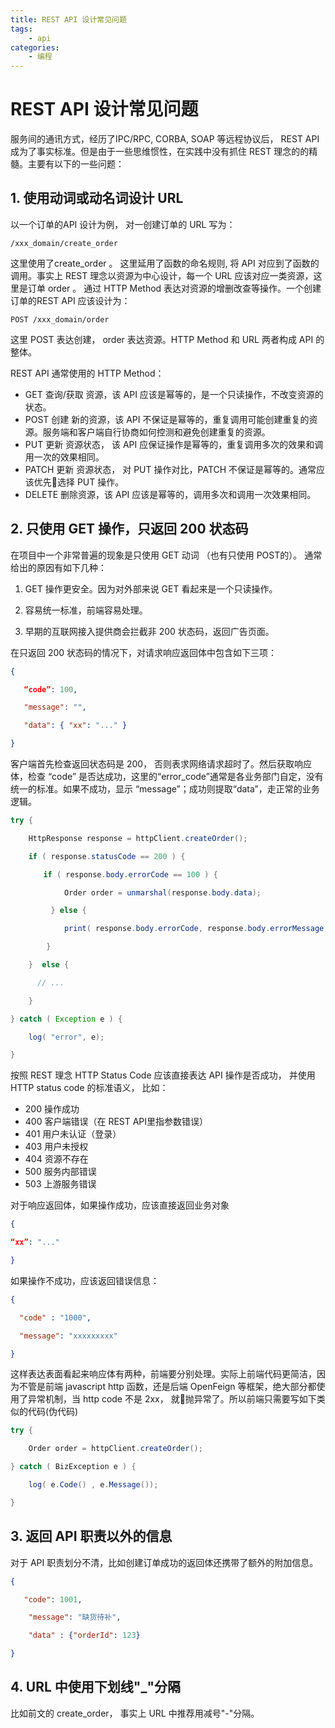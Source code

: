 ```yaml
---
title: REST API 设计常见问题
tags:
	- api
categories:
    - 编程
---
```


# REST API 设计常见问题

服务间的通讯方式，经历了IPC/RPC, CORBA, SOAP 等远程协议后， REST API 成为了事实标准。但是由于一些思维惯性，在实践中没有抓住 REST 理念的的精髓。主要有以下的一些问题：

## 1.  使用动词或动名词设计 URL

以一个订单的API 设计为例， 对一创建订单的 URL 写为：

    /xxx_domain/create_order

这里使用了create_order 。 这里延用了函数的命名规则, 将 API 对应到了函数的调用。事实上 REST 理念以资源为中心设计，每一个  URL 应该对应一类资源，这里是订单 order 。 通过 HTTP Method  表达对资源的增删改查等操作。一个创建订单的REST API 应该设计为：

    POST /xxx_domain/order 

这里 POST 表达创建， order 表达资源。HTTP Method 和 URL 两者构成 API 的整体。

REST API 通常使用的 HTTP Method：

- GET 查询/获取 资源，该 API 应该是幂等的，是一个只读操作，不改变资源的状态。
- POST 创建 新的资源，该 API 不保证是幂等的，重复调用可能创建重复的资源。服务端和客户端自行协商如何控测和避免创建重复的资源。
- PUT 更新 资源状态， 该 API 应保证操作是幂等的，重复调用多次的效果和调用一次的效果相同。 
- PATCH 更新 资源状态， 对 PUT 操作对比，PATCH 不保证是幂等的。通常应该优先选择 PUT 操作。
- DELETE 删除资源，该 API 应该是幂等的，调用多次和调用一次效果相同。

## 2. 只使用 GET 操作，只返回 200 状态码

在项目中一个非常普遍的现象是只使用 GET 动词 （也有只使用 POST的）。 通常给出的原因有如下几种：

   1. GET 操作更安全。因为对外部来说 GET 看起来是一个只读操作。 

   2. 容易统一标准，前端容易处理。

   3. 早期的互联网接入提供商会拦截非 200 状态码，返回广告页面。

在只返回 200 状态码的情况下，对请求响应返回体中包含如下三项：

```json
{

   “code”: 100,

   "message": "",

   "data": { "xx": "..." }

}
```

客户端首先检查返回状态码是 200， 否则表求网络请求超时了。然后获取响应体，检查 “code” 是否达成功，这里的“error_code”通常是各业务部门自定，没有统一的标准。如果不成功，显示 “message”；成功则提取“data”，走正常的业务逻辑。

```java
try {

    HttpResponse response = httpClient.createOrder();

    if ( response.statusCode == 200 ) {

　　    if ( response.body.errorCode == 100 ) {

            Order order = unmarshal(response.body.data);

         } else {

            print( response.body.errorCode, response.body.errorMessage )

        }

    }  else {

      // ... 

    }

} catch ( Exception e ) {

    log( "error", e);

}
```

按照 REST 理念 HTTP Status Code 应该直接表达 API 操作是否成功， 并使用 HTTP status code 的标准语义， 比如：

- 200 操作成功
- 400 客户端错误（在 REST API里指参数错误）
- 401 用户未认证（登录）
- 403 用户未授权
- 404 资源不存在
- 500 服务内部错误
- 503 上游服务错误

对于响应返回体，如果操作成功，应该直接返回业务对象

```json
{

“xx”: "..."

}
```

如果操作不成功，应该返回错误信息：

```json
{

  "code" : "1000",

  "message": "xxxxxxxxx"

}
```

这样表达表面看起来响应体有两种，前端要分别处理。实际上前端代码更简洁，因为不管是前端 javascript http 函数，还是后端 OpenFeign 等框架，绝大部分都使用了异常机制，当 http code 不是 2xx， 就抛异常了。所以前端只需要写如下类似的代码(伪代码)

```java
try {

    Order order = httpClient.createOrder();

} catch ( BizException e ) {

    log( e.Code() , e.Message()); 

}
``` 

## 3. 返回 API 职责以外的信息
对于 API 职责划分不清，比如创建订单成功的返回体还携带了额外的附加信息。

```json
{

   "code": 1001,

    "message": "缺货待补",

    "data" : {"orderId": 123}

}
```
## 4. URL 中使用下划线"_"分隔 

比如前文的 create_order， 事实上 URL 中推荐用减号"-"分隔。 